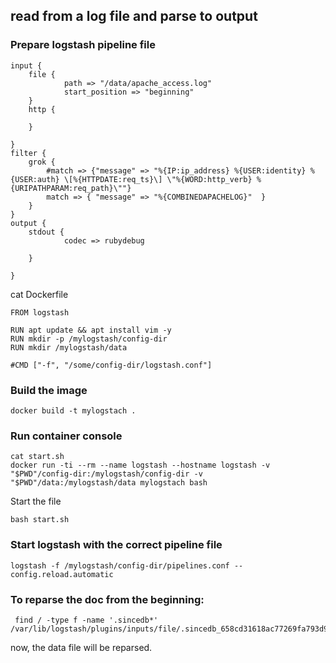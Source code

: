 
## read from a log file and parse to output

### Prepare logstash pipeline file

    input {
        file {
                path => "/data/apache_access.log"
                start_position => "beginning"
        }
        http {
    
        }
    
    }
    filter {
        grok {
            #match => {"message" => "%{IP:ip_address} %{USER:identity} %{USER:auth} \[%{HTTPDATE:req_ts}\] \"%{WORD:http_verb} %{URIPATHPARAM:req_path}\""}
            match => { "message" => "%{COMBINEDAPACHELOG}"  }
        }
    }    
    output {
        stdout {
                codec => rubydebug
                    
        }
    
    }



cat Dockerfile

    FROM logstash
    
    RUN apt update && apt install vim -y
    RUN mkdir -p /mylogstash/config-dir
    RUN mkdir /mylogstash/data
    
    #CMD ["-f", "/some/config-dir/logstash.conf"]


### Build the image

    docker build -t mylogstach .

### Run container console 

    cat start.sh 
    docker run -ti --rm --name logstash --hostname logstash -v "$PWD"/config-dir:/mylogstash/config-dir -v "$PWD"/data:/mylogstash/data mylogstach bash

Start the file

    bash start.sh

### Start logstash with the correct pipeline file

    logstash -f /mylogstash/config-dir/pipelines.conf --config.reload.automatic

### To reparse the doc from the beginning:
     find / -type f -name '.sincedb*'
    /var/lib/logstash/plugins/inputs/file/.sincedb_658cd31618ac77269fa793d90b42085f

now, the data file will be reparsed.
